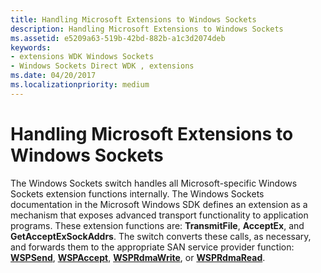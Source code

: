```yaml
---
title: Handling Microsoft Extensions to Windows Sockets
description: Handling Microsoft Extensions to Windows Sockets
ms.assetid: e5209a63-519b-42bd-882b-a1c3d2074deb
keywords:
- extensions WDK Windows Sockets
- Windows Sockets Direct WDK , extensions
ms.date: 04/20/2017
ms.localizationpriority: medium
---
```


# Handling Microsoft Extensions to Windows Sockets





The Windows Sockets switch handles all Microsoft-specific Windows Sockets extension functions internally. The Windows Sockets documentation in the Microsoft Windows SDK defines an extension as a mechanism that exposes advanced transport functionality to application programs. These extension functions are: **TransmitFile**, **AcceptEx**, and **GetAcceptExSockAddrs**. The switch converts these calls, as necessary, and forwards them to the appropriate SAN service provider function: [**WSPSend**](/previous-versions/windows/hardware/network/ff566316(v=vs.85)), [**WSPAccept**](/previous-versions/windows/hardware/network/ff566266(v=vs.85)), [**WSPRdmaWrite**](/previous-versions/windows/hardware/network/ff566306(v=vs.85)), or [**WSPRdmaRead**](/previous-versions/windows/hardware/network/ff566304(v=vs.85)).

 

